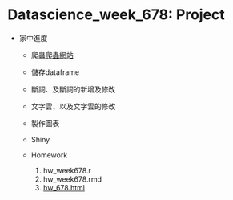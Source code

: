 # Datascience_week_678: Project
    
- 家中進度

  - 爬蟲[爬蟲網站](https://www.koreastardaily.com/tc/drama)
  - 儲存dataframe
  - 斷詞、及斷詞的新增及修改
  - 文字雲、以及文字雲的修改
  - 製作圖表
  - Shiny

  - Homework   
     1. hw_week678.r
     2. hw_week678.rmd
     3. [hw_678.html](https://yitingpeng.github.io/datascience/week678/hw_678.html)
 
